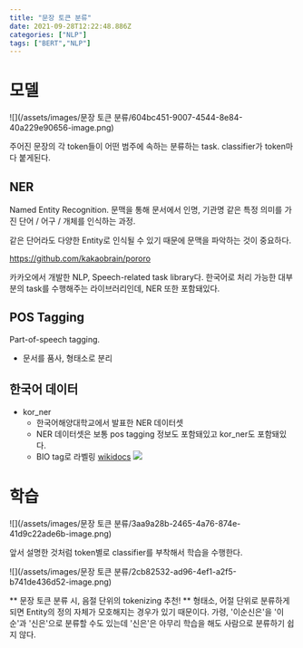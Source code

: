 ```yaml
---
title: "문장 토큰 분류"
date: 2021-09-28T12:22:48.886Z
categories: ["NLP"]
tags: ["BERT","NLP"]
---
```

# 모델 
![](/assets/images/문장 토큰 분류/604bc451-9007-4544-8e84-40a229e90656-image.png)

주어진 문장의 각 token들이 어떤 범주에 속하는 분류하는 task. classifier가 token마다 붙게된다.

## NER
Named Entity Recognition.
문맥을 통해 문서에서 인명, 기관명 같은 특정 의미를 가진 단어 / 어구 / 개체를 인식하는 과정.

같은 단어라도 다양한 Entity로 인식될 수 있기 때문에 문맥을 파악하는 것이 중요하다.

https://github.com/kakaobrain/pororo

카카오에서 개발한 NLP, Speech-related task library다. 한국어로 처리 가능한 대부분의 task를 수행해주는 라이브러리인데, NER 또한 포함돼있다.

## POS Tagging
Part-of-speech tagging.

- 문서를 품사, 형태소로 분리

## 한국어 데이터
- kor_ner
  - 한국어해양대학교에서 발표한 NER 데이터셋
  - NER 데이터셋은 보통 pos tagging 정보도 포함돼있고 kor_ner도 포함돼있다.
  - BIO tag로 라벨링 [wikidocs](https://wikidocs.net/24682)
  ![](/images/3851e8d0-0a33-4a82-8f5b-6bae8b520672-image.png)
  
  
# 학습
![](/assets/images/문장 토큰 분류/3aa9a28b-2465-4a76-874e-41d9c22ade6b-image.png)

앞서 설명한 것처럼 token별로 classifier를 부착해서 학습을 수행한다.

![](/assets/images/문장 토큰 분류/2cb82532-ad96-4ef1-a2f5-b741de436d52-image.png)

** 문장 토큰 분류 시, 음절 단위의 tokenizing 추천! **
형태소, 어절 단위로 분류하게 되면 Entity의 정의 자체가 모호해지는 경우가 있기 때문이다. 가령, '이순신은'을 '이순'과 '신은'으로 분류할 수도 있는데 '신은'은 아무리 학습을 해도 사람으로 분류하기 쉽지 않다. 
